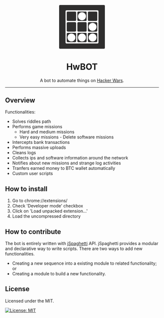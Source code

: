 <div align="center">

  <img src="HwBot.png" alt="Glyder logo" width="150px" />
  
  # HwBOT

  
  A bot to automate things on [Hacker Wars](hackerwars.io).
  
  ---
</div>

## Overview

Functionalities:

* Solves riddles path
* Performs game missions
    * Hard and medium missions
    * Very easy missions - Delete software missions
* Intercepts bank transactions
* Performs massive uploads
* Cleans logs
* Collects ips and software information around the network
* Notifies about new missions and strange log activities
* Tranfers earned money to BTC wallet automatically
* Custom user scripts

## How to install
1. Go to chrome://extensions/
2. Check 'Developer mode' checkbox
3. Click on 'Load unpacked extension...'
4. Load the uncompressed directory


## How to contribute
The bot is entirely written with [jSpaghetti](https://github.com/gresendesa/jSpaghetti) API. jSpaghetti provides a modular and declarative way to write scripts.
There are two ways to add new functionalities.
* Creating a new sequence into a existing module to related functionality; or
* Creating a module to build a new functionality.

License
---
Licensed under the MIT.

[![License: MIT](https://img.shields.io/badge/License-MIT-red.svg?style=for-the-badge)](https://github.com/exteraDev/HwBOT/blob/main/LICENSE)